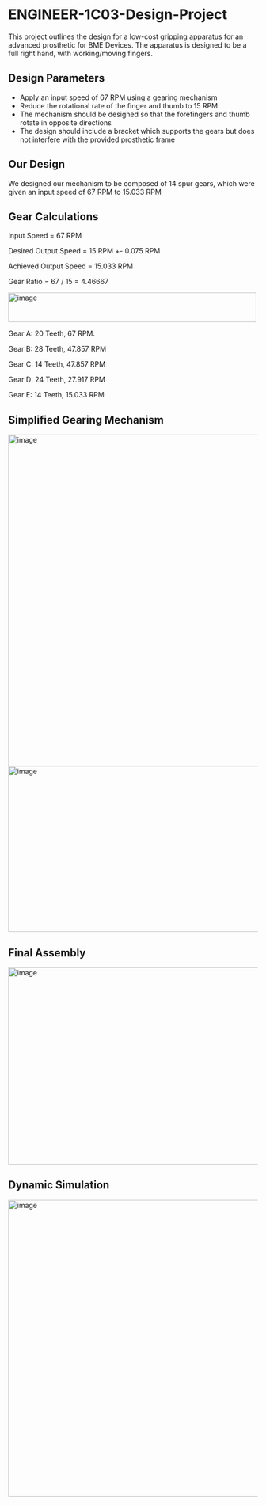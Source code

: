 # ENGINEER-1C03-Design-Project
This project outlines the design for a low-cost gripping apparatus for an advanced prosthetic for BME Devices. The apparatus is designed to be a full right hand, with working/moving fingers. 
## Design Parameters
- Apply an input speed of 67 RPM using a gearing mechanism
- Reduce the rotational rate of the finger and thumb to 15 RPM
- The mechanism should be designed so that the forefingers and thumb rotate in opposite directions
- The design should include a bracket which supports the gears but does not interfere with the provided prosthetic frame
## Our Design
We designed our mechanism to be composed of 14 spur gears, which were given an input speed of 67 RPM to 15.033 RPM
## Gear Calculations
Input Speed = 67 RPM

Desired Output Speed = 15 RPM +- 0.075 RPM

Achieved Output Speed = 15.033 RPM

Gear Ratio = 67 / 15 = 4.46667

<img width="501" height="60" alt="image" src="https://github.com/user-attachments/assets/dbb27cc7-9eaf-4e62-a710-5b2e9980cccf" />

Gear A: 20 Teeth, 67 RPM.

Gear B: 28 Teeth, 47.857 RPM

Gear C: 14 Teeth, 47.857 RPM

Gear D: 24 Teeth, 27.917 RPM

Gear E: 14 Teeth, 15.033 RPM

## Simplified Gearing Mechanism 
<img width="565" height="670" alt="image" src="https://github.com/user-attachments/assets/bfac46ce-9243-46af-9cce-f89dd3de30bb" />

<img width="918" height="335" alt="image" src="https://github.com/user-attachments/assets/a86c8fc4-6523-42d9-8623-dd03c56c7dc0" />

## Final Assembly
<img width="767" height="398" alt="image" src="https://github.com/user-attachments/assets/e6241dce-0608-4afa-a8bd-e56b5ef39981" />

## Dynamic Simulation
<img width="854" height="600" alt="image" src="https://github.com/user-attachments/assets/46c8c7be-a35d-4069-9d57-5a5c02aa28c1" />

